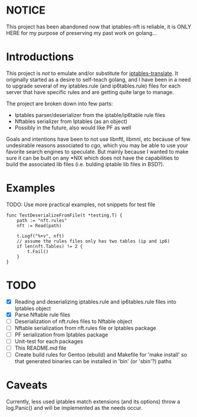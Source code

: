 # NOTICE
This project has been abandoned now that iptables-nft is reliable, it is ONLY HERE for my purpose of preserving my past work on golang...


# Introductions
This project is *not* to emulate and/or substitute for [iptables-translate](https://wiki.nftables.org/wiki-nftables/index.php/Moving_from_iptables_to_nftables).
It originally started as a desire to self-teach golang, and I have been in a need to upgrade several of
my iptables.rule (and ip6tables.rule) files for each server that have specific rules and are getting
quite large to manage.

The project are broken down into few parts:
- Iptables parser/deserializer from the iptable/ip6table rule files
- Nftables serializer from Iptables (as an object)
- Possibly in the future, also would like PF as well

Goals and intentions have been to not use libnftl, libmnl, etc because of few undesirable reasons associated
to cgo, which you may be able to use your favorite search engines to speculate.
But mainly because I wanted to make sure it can be built on any \*NIX which does not have the capabilities
to build the associated lib files (i.e. bulding iptable lib files in BSD?).

# Examples
TODO: Use more practical examples, not snippets for test file
```
func TestDeserializeFromFile(t *testing.T) {
	path := "nft.rules"
	nft := Read(path)

	t.Logf("%+v", nft)
	// assume the rules files only has two tables (ip and ip6)
	if len(nft.Tables) != 2 {
		t.Fail()
	}
}
```

# TODO
- [x] Reading and deserializing iptables.rule and ip6tables.rule files into Iptables object
- [x] Parse Nftable rule files
- [ ] Deserialization of nft.rules files to Nftable object
- [ ] Nftable serialization from nft.rules file or Iptables package
- [ ] PF serialization from Iptables package
- [ ] Unit-test for each packages
- [ ] This README.md file
- [ ] Create build rules for Gentoo (ebuild) and Makefile for 'make install' so that generated binaries can be installed in 'bin' (or 'sbin'?) paths

# Caveats
Currently, less used iptables match extensions (and its options) throw a log.Panic() and will be
implemented as the needs occur.
